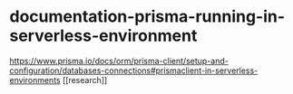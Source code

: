 # documentation-prisma-running-in-serverless-environment
https://www.prisma.io/docs/orm/prisma-client/setup-and-configuration/databases-connections#prismaclient-in-serverless-environments
[[research]]
